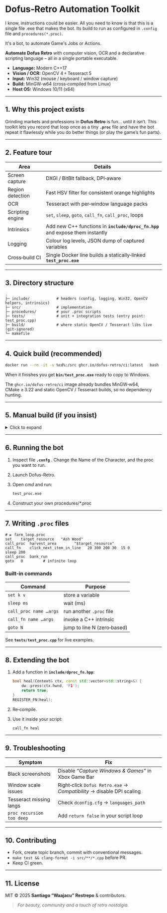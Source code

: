 # Dofus‑Retro Automation Toolkit

I know, instructions could be easier. All you need to know is that this is a single file .exe that makes the bot. 
Its build to run as configured in `.config` file and `procedures(*.proc)`. 

It's a bot, to automate Game's Jobs or Actions.

**Automate Dofus Retro** with computer vision, OCR and a declarative scripting
language – all in a single portable executable.

* **Language:** Modern C++17  
* **Vision / OCR:** OpenCV 4 + Tesseract 5  
* **Input:** Win32 (mouse / keyboard / window capture)  
* **Build:** MinGW‑w64 (cross‑compiled from Linux)  
* **Host OS:** Windows 10/11 (x64)  

---

## 1. Why this project exists

Grinding markets and professions in **Dofus Retro** is fun… until it isn’t.
This toolkit lets you record that loop once as a tiny **`.proc`** file and have
the bot repeat it flawlessly while you do better things (or play the game’s
fun parts).

---

## 2. Feature tour

| Area                       | Details |
|----------------------------|---------|
| Screen capture             | DXGI / BitBlt fallback, DPI‑aware |
| Region detection           | Fast HSV filter for consistent orange highlights |
| OCR                        | Tesseract with per‑window language packs |
| Scripting engine           | `set`, `sleep`, `goto`, `call_fn`, `call_proc`, loops |
| Intrinsics                 | Add new C++ functions in **`include/dproc_fn.hpp`** and expose them instantly |
| Logging                    | Colour log levels, JSON dump of captured variables |
| Cross‑build CI             | Single Docker line builds a statically‑linked **`test_proc.exe`** |

---

## 3. Directory structure

```text
.
├─ include/            # headers (config, logging, Win32, OpenCV helpers, intrinsics)
├─ src/                # implementation
├─ procedures/         # your .proc scripts
├─ tests/              # unit + integration tests (entry point: test_proc.cpp)
├─ build/              # where static OpenCV / Tesseract libs live (git‑ignored)
└─ makefile
```

---

## 4. Quick build (recommended)

```bash
docker run --rm -it -v %cd%:/src ghcr.io/dofus-retro/ci:latest   bash -c "./scripts/bootstrap.sh && make test64 -j$(nproc)"
```

When it finishes you get **`bin/test_proc.exe`** ready to copy to Windows.

The `ghcr.io/dofus-retro/ci` image already bundles MinGW‑w64, CMake ≥ 3.22 and
static OpenCV / Tesseract builds, so no dependency hunting.

---

## 5. Manual build (if you insist)

<details>
<summary>Click to expand</summary>

1. **Container**  
   ```bash
   docker pull debian:11
   docker run --name dofus_retro -it -v %cd%:/src debian:11
   ```

2. **Packages**  
   ```bash
   apt update && apt install -y        git make cmake g++ mingw-w64 python3 pkg-config        --no-install-recommends
   ```

3. **Thread shim**  
   ```bash
   git clone https://github.com/meganz/mingw-std-threads /external/mingw-std-threads
   ```

4. **Static OpenCV / Tesseract**  
   Follow  
   https://github.com/savethebeesandseeds/opencv_mingw  
   https://github.com/savethebeesandseeds/tesseract_mingw  

   Both scripts drop their artefacts in `build/`.

5. **Make**  
   ```bash
   make test64 -j$(nproc)
   ```
</details>

---

## 6. Running the bot

1. Inspect file **`.confg`** . Change the Name of the Character, and the proc you want to run. 
2. Launch Dofus-Retro.
3. Open *cmd* and run:

   ```cmd
   test_proc.exe
   ```
4. Construct your own procedures/*.proc

---

## 7. Writing `.proc` files

```proc
# ► farm_loop.proc
set    target_resource   "Ash Wood"
call_proc  harvest_area        "$target_resource"
call_fn    click_next_item_in_line   20 300 200 30  15 0
sleep 200
call_proc  bank_run
goto   0         # infinite loop
```

### Built‑in commands

| Command | Purpose |
|---------|---------|
| `set k v`                  | store a variable |
| `sleep ms`                 | wait (ms) |
| `call_proc name …args`     | run another `.proc` file |
| `call_fn name …args`       | invoke a C++ intrinsic |
| `goto N`                   | jump to line N (zero‑based) |

See **`tests/test_proc.cpp`** for live examples.

---

## 8. Extending the bot

1. Add a function in **`include/dproc_fn.hpp`**:

   ```cpp
   bool heal(Context& ctx, const std::vector<std::string>&) {
       dw::press(ctx.hwnd, 'F1');
       return true;
   }
   REGISTER_FN(heal);
   ```

2. Re‑compile.
3. Use it inside your script:

   ```proc
   call_fn heal
   ```

---

## 9. Troubleshooting

| Symptom | Fix |
|---------|-----|
| Black screenshots | Disable *“Capture Windows & Games”* in Xbox Game Bar |
| Window scale issues | Right‑click `Dofus Retro.exe` → *Compatibility* → disable DPI scaling |
| Tesseract missing langs | Check `dconfig.cfg` → `languages_path` |
| `proc recursion too deep` | Add `return false` in your script loop |

---

## 10. Contributing

* Fork, create topic branch, commit with conventional messages.  
* `make test && clang-format -i src/**/*.cpp` before PR.  
* Keep CI green.

---

## 11. License

MIT © 2025 **Santiago “Waajacu” Restrepo** & contributors.

> *For beauty, community and a touch of retro nostalgia.*
